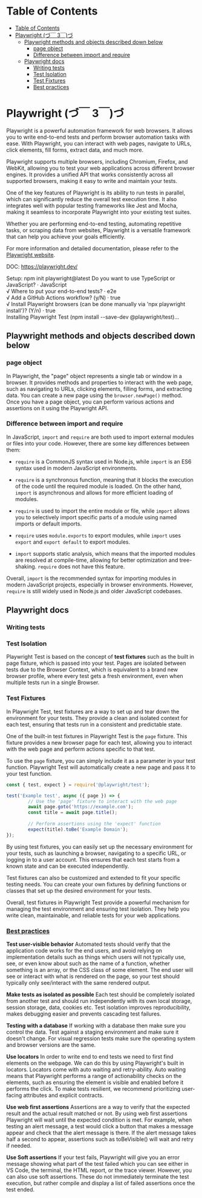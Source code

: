 # Table of Contents

- [Table of Contents](#table-of-contents)
- [Playwright (づ￣ 3￣)づ](#playwright-づ-3づ)
  - [Playwright methods and objects described down below](#playwright-methods-and-objects-described-down-below)
    - [page object](#page-object)
    - [Difference between import and require](#difference-between-import-and-require)
  - [Playwright docs](#playwright-docs)
    - [Writing tests](#writing-tests)
    - [Test Isolation](#test-isolation)
    - [Test Fixtures](#test-fixtures)
    - [Best practices](#best-practices)

# Playwright (づ￣ 3￣)づ

Playwright is a powerful automation framework for web browsers. It allows you to write end-to-end tests and perform browser automation tasks with ease. With Playwright, you can interact with web pages, navigate to URLs, click elements, fill forms, extract data, and much more.

Playwright supports multiple browsers, including Chromium, Firefox, and WebKit, allowing you to test your web applications across different browser engines. It provides a unified API that works consistently across all supported browsers, making it easy to write and maintain your tests.

One of the key features of Playwright is its ability to run tests in parallel, which can significantly reduce the overall test execution time. It also integrates well with popular testing frameworks like Jest and Mocha, making it seamless to incorporate Playwright into your existing test suites.

Whether you are performing end-to-end testing, automating repetitive tasks, or scraping data from websites, Playwright is a versatile framework that can help you achieve your goals efficiently.

For more information and detailed documentation, please refer to the [Playwright website](https://playwright.dev/).

DOC: https://playwright.dev/

Setup:
npm init playwright@latest
Do you want to use TypeScript or JavaScript? · JavaScript  
√ Where to put your end-to-end tests? · e2e   
√ Add a GitHub Actions workflow? (y/N) · true  
√ Install Playwright browsers (can be done manually via 'npx playwright install')? (Y/n) · true  
Installing Playwright Test (npm install --save-dev @playwright/test)…  

## Playwright methods and objects described down below

### page object
In Playwright, the "page" object represents a single tab or window in a browser. It provides methods and properties to interact with the web page, such as navigating to URLs, clicking elements, filling forms, and extracting data. You can create a new page using the `browser.newPage()` method. Once you have a page object, you can perform various actions and assertions on it using the Playwright API.

### Difference between import and require

In JavaScript, `import` and `require` are both used to import external modules or files into your code. However, there are some key differences between them:

- `require` is a CommonJS syntax used in Node.js, while `import` is an ES6 syntax used in modern JavaScript environments.

- `require` is a synchronous function, meaning that it blocks the execution of the code until the required module is loaded. On the other hand, `import` is asynchronous and allows for more efficient loading of modules.

- `require` is used to import the entire module or file, while `import` allows you to selectively import specific parts of a module using named imports or default imports.

- `require` uses `module.exports` to export modules, while `import` uses `export` and `export default` to export modules.

- `import` supports static analysis, which means that the imported modules are resolved at compile-time, allowing for better optimization and tree-shaking. `require` does not have this feature.

Overall, `import` is the recommended syntax for importing modules in modern JavaScript projects, especially in browser environments. However, `require` is still widely used in Node.js and older JavaScript codebases.

## Playwright docs

### Writing tests

### Test Isolation
Playwright Test is based on the concept of **test fixtures** such as the built in page fixture, which is passed into your test. Pages are isolated between tests due to the Browser Context, which is equivalent to a brand new browser profile, where every test gets a fresh environment, even when multiple tests run in a single Browser.

### Test Fixtures

In Playwright Test, test fixtures are a way to set up and tear down the environment for your tests. They provide a clean and isolated context for each test, ensuring that tests run in a consistent and predictable state.

One of the built-in test fixtures in Playwright Test is the `page` fixture. This fixture provides a new browser page for each test, allowing you to interact with the web page and perform actions specific to that test.

To use the `page` fixture, you can simply include it as a parameter in your test function. Playwright Test will automatically create a new page and pass it to your test function.

```javascript
const { test, expect } = require('@playwright/test');

test('Example test', async ({ page }) => {
        // Use the 'page' fixture to interact with the web page
        await page.goto('https://example.com');
        const title = await page.title();
        
        // Perform assertions using the 'expect' function
        expect(title).toBe('Example Domain');
});
```

By using test fixtures, you can easily set up the necessary environment for your tests, such as launching a browser, navigating to a specific URL, or logging in to a user account. This ensures that each test starts from a known state and can be executed independently.

Test fixtures can also be customized and extended to fit your specific testing needs. You can create your own fixtures by defining functions or classes that set up the desired environment for your tests.

Overall, test fixtures in Playwright Test provide a powerful mechanism for managing the test environment and ensuring test isolation. They help you write clean, maintainable, and reliable tests for your web applications.

### <a href="https://playwright.dev/docs/best-practices">Best practices</a>

**Test user-visible behavior**
Automated tests should verify that the application code works for the end users, and avoid relying on implementation details such as things which users will not typically use, see, or even know about such as the name of a function, whether something is an array, or the CSS class of some element. The end user will see or interact with what is rendered on the page, so your test should typically only see/interact with the same rendered output.

**Make tests as isolated as possible**
Each test should be completely isolated from another test and should run independently with its own local storage, session storage, data, cookies etc. Test isolation improves reproducibility, makes debugging easier and prevents cascading test failures.

**Testing with a database**
If working with a database then make sure you control the data. Test against a staging environment and make sure it doesn't change. For visual regression tests make sure the operating system and browser versions are the same.

**Use locators**
In order to write end to end tests we need to first find elements on the webpage. We can do this by using Playwright's built in locators. Locators come with auto waiting and retry-ability. Auto waiting means that Playwright performs a range of actionability checks on the elements, such as ensuring the element is visible and enabled before it performs the click. To make tests resilient, we recommend prioritizing user-facing attributes and explicit contracts.

**Use web first assertions**
Assertions are a way to verify that the expected result and the actual result matched or not. By using web first assertions Playwright will wait until the expected condition is met. For example, when testing an alert message, a test would click a button that makes a message appear and check that the alert message is there. If the alert message takes half a second to appear, assertions such as toBeVisible() will wait and retry if needed.

**Use Soft assertions**
If your test fails, Playwright will give you an error message showing what part of the test failed which you can see either in VS Code, the terminal, the HTML report, or the trace viewer. However, you can also use soft assertions. These do not immediately terminate the test execution, but rather compile and display a list of failed assertions once the test ended.